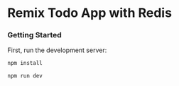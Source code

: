 # Remix Todo App with Redis

### Getting Started

First, run the development server:

```bash
npm install
```

```bash
npm run dev
```
